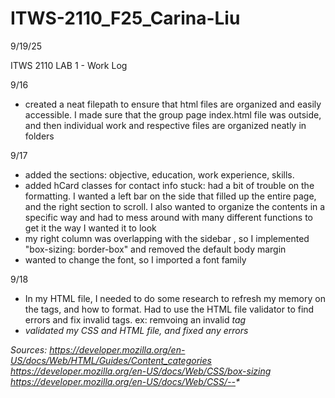 # ITWS-2110_F25_Carina-Liu
9/19/25


ITWS 2110 LAB 1 - Work Log


9/16
 - created a neat filepath to ensure that html files are organized and easily accessible. I made sure that the group page index.html file was outside, and then individual work and respective files are organized neatly in folders

9/17
- added the sections: objective, education, work experience, skills. 
- added hCard classes for contact info
stuck: had a bit of trouble on the formatting. I wanted a left bar on the side that filled up the entire page, and the right section to scroll. I also wanted to organize the contents in a specific way and had to mess around with many different functions to get it the way I wanted it to look
- my right column was overlapping with the sidebar , so I implemented "box-sizing: border-box" and removed the default body margin
- wanted to change the font, so I imported a font family

9/18
- In my HTML file, I needed to do some research to refresh my memory on the tags, and how to format. Had to use the HTML file validator to find errors and fix invalid tags. ex: remvoing an invalid <i> tag
- validated my CSS and HTML file, and fixed any errors


Sources:
https://developer.mozilla.org/en-US/docs/Web/HTML/Guides/Content_categories
https://developer.mozilla.org/en-US/docs/Web/CSS/box-sizing
https://developer.mozilla.org/en-US/docs/Web/CSS/--*




